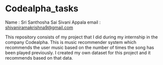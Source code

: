 # Codealpha_tasks

Name : Sri Santhosha Sai Sivani Appala
email : shivaniramakrishna9@gmail.com

This repository consists of my project that I did during my internship in the company Codealpha.
This is music recommender system which recommends the user music based on the number of times the song has been played previously.
I created my own dataset for this project and it recommends based on that data.
